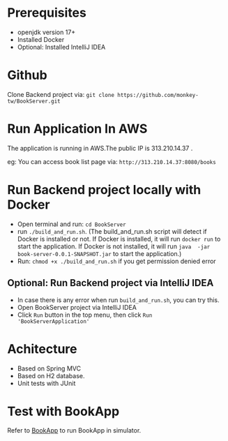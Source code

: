 # Prerequisites
- openjdk version 17+
- Installed Docker
- Optional: Installed IntelliJ IDEA

# Github
Clone Backend project via: `git clone https://github.com/monkey-tw/BookServer.git`

# Run Application In AWS
The application is running in AWS.The public IP is 313.210.14.37 . 

eg: You can access book list page via: `http://313.210.14.37:8080/books`

# Run Backend project locally with Docker
- Open terminal and run: `cd BookServer`
- run `./build_and_run.sh`. (The build_and_run.sh script will detect if Docker is installed or not. If Docker is installed, it will run `docker run` to start the application. If Docker is not installed, it will run `java  -jar book-server-0.0.1-SNAPSHOT.jar` to start the application.)
- Run: `chmod +x ./build_and_run.sh` if you get permission denied error

## Optional: Run Backend project via IntelliJ IDEA
- In case there is any error when run `build_and_run.sh`, you can try this.
- Open BookServer project via IntelliJ IDEA
- Click `Run` button in the top menu, then click `Run 'BookServerApplication'`

# Achitecture
- Based on Spring MVC
- Based on H2 database.
- Unit tests with JUnit

# Test with BookApp
Refer to [BookApp](https://github.com/monkey-tw/BookApp.git) to run BookApp in simulator.